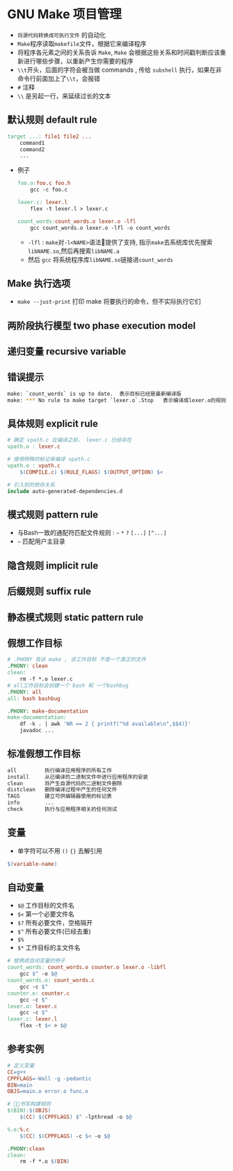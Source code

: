 # GNU Make 项目管理

- `将源代码转换成可执行文件` 的自动化
- `Make`程序读取`makefile`文件，根据它来编译程序
- 将程序各元素之间的关系告诉 `Make`, `Make` 会根据这些关系和时间戳判断应该重新进行哪些步骤，以重新产生你需要的程序
- `\\t`开头，后面的字符会被当做 commands , 传给 `subshell` 执行，如果在非命令行前面加上了`\\t`，会报错
- `#` 注释
- `\\` 是另起一行，来延续过长的文本

## 默认规则 default rule

```makefile
target ...: file1 file2 ...
    command1
    command2
    ...
```

- 例子
    ```makefile
    foo.o:foo.c foo.h
        gcc -c foo.c

    lexer.c: lexer.l
        flex -t lexer.l > lexer.c

    count_words:count_words.o lexer.o -lfl
        gcc count_words.o lexer.o -lfl -o count_words
    ```
  - `-lfl` : `make`对`-l<NAME>`语法提供了支持, 指示`make`去系统库优先搜索`libNAME.so`,然后再搜索`libNAME.a`
  - 然后 `gcc` 将系统程序库`libNAME.so`链接进`count_words`

## Make 执行选项

- `make --just-print` 打印 make 将要执行的命令，但不实际执行它们

## 两阶段执行模型 two phase execution model

## 递归变量 recursive variable

## 错误提示

```bash
make: `count_words` is up to date.  表示目标已经是最新编译版
make: *** No rule to make target `lexer.o`.Stop   表示编译成lexer.o的规则没写，或者有问题
```

## 具体规则 explicit rule

```makefile
# 确定 vpath.c 在编译之前， lexer.c 已经存在
vpath.o : lexer.c

# 使用特殊的标记来编译 vpath.c
vpath.o : vpath.c
    $(COMPILE.c) $(RULE_FLAGS) $(OUTPUT_OPTION) $<

# 引入别的依存关系
include auto-generated-dependencies.d
```

## 模式规则 pattern rule

- 与Bash一致的通配符匹配文件规则 : `~` `*` `?` `[...]` `[^...]`
- `~` 匹配用户主目录

## 隐含规则 implicit rule

## 后缀规则 suffix rule

## 静态模式规则 static pattern rule

## 假想工作目标

```makefile
# .PHONY 告诉 make , 该工作目标 不是一个真正的文件
.PHONY: clean
clean:
    rm -f *.o lexer.c
# all工作目标会创建一个 bash 和 一个bashbug
.PHONY: all
all: bash bashbug

.PHONY: make-documentation
make-documentation:
    df -k . | awk 'NR == 2 { printf("%d available\n",$$4)}'
    javadoc ...
```

## 标准假想工作目标

```Makefile
all         执行编译应用程序的所有工作
install     从已编译的二进制文件中进行应用程序的安装
clean       将产生自源代码的二进制文件删除
distclean   删除编译过程中产生的任何文件
TAGS        建立可供编辑器使用的标记表
info        ...
check       执行与应用程序相关的任何测试
```

## 变量

- 单字符可以不用 `()` `{}` 去解引用

```makefile
$(variable-name)
```

## 自动变量

- `$@` 工作目标的文件名
- `$<` 第一个必要文件名
- `$?` 所有必要文件，空格隔开
- `$^` 所有必要文件(已经去重)
- `$%`
- `$*` 工作目标的主文件名

```makefile
# 替换成自动变量的例子
count_words: count_words.o counter.o lexer.o -libfl
    gcc $^ -o $@
count_words.o: count_words.c
    gcc -c $^
counter.o: counter.c
    gcc -c $^
lexer.o: lexer.c
    gcc -c $^
lexer.c: lexer.l
    flex -t $< > $@
```

## 参考实例

```makefile
# 定义变量
CC=g++
CPPFLAGS=-Wall -g -pedantic
BIN=main
OBJS=main.o error.o func.o

# 书写构建规则
$(BIN):$(OBJS)
    $(CC) $(CPPFLAGS) $^ -lpthread -o $@

%.o:%.c
    $(CC) $(CPPFLAGS) -c $< -o $@

.PHONY:clean
clean:
    rm -f *.o $(BIN)
```